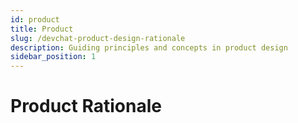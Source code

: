 ```yaml
---
id: product
title: Product
slug: /devchat-product-design-rationale
description: Guiding principles and concepts in product design
sidebar_position: 1
---
```


# Product Rationale
